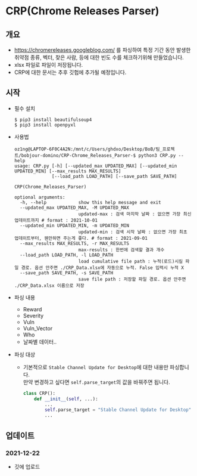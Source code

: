 # CRP(Chrome Releases Parser)

## 개요

- https://chromereleases.googleblog.com/ 를 파싱하여 특정 기간 동안 발생한 취약점 종류, 벡터, 찾은 사람, 등에 대한 빈도 수를 체크하기위해 만들었습니다.
- xlsx 파일로 파일이 저장됩니다.
- CRP에 대한 문서는 추후 깃헙에 추가될 예정입니다.

## 시작

- 필수 설치

  ```
  $ pip3 install beautifulsoup4
  $ pip3 install openpyxl
  ```

- 사용법

  ```
  oz1ng@LAPTOP-6F0C4A2N:/mnt/c/Users/ghdxo/Desktop/BoB/팀_프로젝트/bobjour-domino/CRP-Chrome_Releases_Parser-$ python3 CRP.py --help
  usage: CRP.py [-h] [--updated_max UPDATED_MAX] [--updated_min UPDATED_MIN] [--max_results MAX_RESULTS]
                [--load_path LOAD_PATH] [--save_path SAVE_PATH]
  
  CRP(Chrome_Releases_Parser)
  
  optional arguments:
    -h, --help            show this help message and exit
    --updated_max UPDATED_MAX, -M UPDATED_MAX
                          updated-max : 검색 마지막 날짜 : 없으면 가장 최신 업데이트까지 # format : 2021-10-01
    --updated_min UPDATED_MIN, -m UPDATED_MIN
                          updated-min : 검색 시작 날짜 : 없으면 가장 최초 업데이트부터, 웬만하면 주는게 좋다. # format : 2021-09-01
    --max_results MAX_RESULTS, -r MAX_RESULTS
                          max-results : 한번에 검색할 결과 개수
    --load_path LOAD_PATH, -l LOAD_PATH
                          load cumulative file path : 누적(로드)시킬 파일 경로. 옵션 안주면 ./CRP_Data.xlsx에 자동으로 누적. False 입력시 누적 X
    --save_path SAVE_PATH, -s SAVE_PATH
                          save file path : 저장할 파일 경로. 옵션 안주면 ./CRP_Data.xlsx 이름으로 저장
  ```

- 파싱 내용

  - Reward
  - Severity
  - Vuln
  - Vuln_Vector
  - Who
  - 날짜별 데이터..

- 파싱 대상

  - 기본적으로 `Stable Channel Update for Desktop`에 대한 내용만 파싱합니다. <br>만약 변경하고 싶다면  `self.parse_target`의 값을 바꿔주면 됩니다.

    ```python
    class CRP():
        def __init__(self, ...): 
            ...
    		self.parse_target = "Stable Channel Update for Desktop"
            ...
    ```

## 업데이트

### 2021-12-22

- 깃에 업로드
